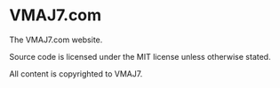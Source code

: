 # VMAJ7.com
The VMAJ7.com website.

Source code is licensed under the MIT license unless otherwise stated.

All content is copyrighted to VMAJ7.
